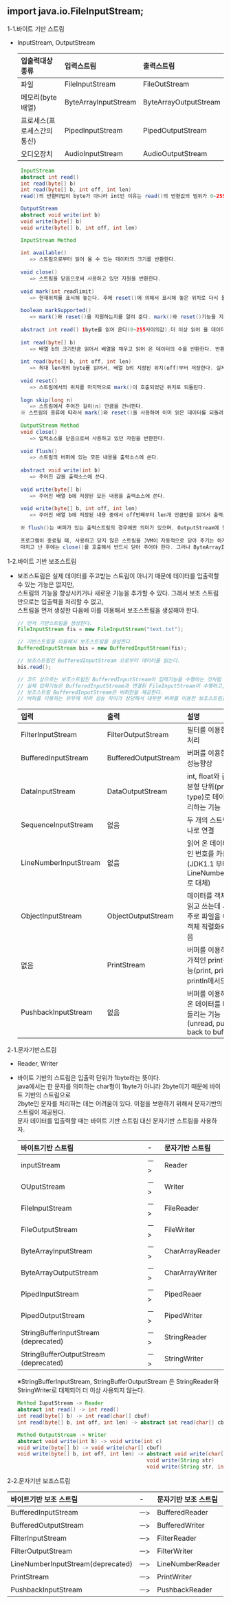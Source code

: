 ## import java.io.FileInputStream;

1-1.바이트 기반 스트림  
- InputStream, OutputStream    
  
    |입출력대상 종류|입력스트림|출력스트림|
    |:----------|:----------|:----------|
    |파일|FileInputStream|FileOutStream|
    |메모리(byte배열)|ByteArrayInputStream|ByteArrayOutputStream|
    |프로세스(프로세스간의 통신)|PipedInputStream|PipedOutputStream|
    |오디오장치|AudioInputStream|AudioOutputStream|

    ```java
     InputStream
     abstract int read()	
     int read(byte[] b)
     int read(byte[] b, int off, int len)
     read()의 반환타입이 byte가 아니라 int인 이유는 read()의 반환값의 범위가 0~255와 -1이기 때문이다.
    
     OutputStream
     abstract void write(int b)
     void write(byte[] b)
     void write(byte[] b, int off, int len)
  
     InputStream Method
     
     int available() 
        => 스트림으로부터 읽어 올 수 있는 데이터의 크기를 반환한다.
        
     void close()
        => 스트림을 닫음으로써 사용하고 있던 자원을 반환한다.
     
     void mark(int readlimit)
        => 현재위치를 표시해 놓는다. 후에 reset()에 의해서 표시해 놓은 위치로 다시 돌아갈 수 있다 . readlimit은 되돌아갈 수 있는 byte의 수이다.
     
     boolean markSupported()
        => mark()와 reset()을 지원하는지를 알려 준다. mark()와 reset()기능을 지원하는 것은 선택적이므로, mark()와 reset()을 사용하기 전에 markSupported()를 호출해서 지원여부를 확인해야 한다.
        
     abstract int read() 1byte를 읽어 온다(0~255사이의값).더 이상 읽어 올 데이터가 없으면 -1을 반환한다. abstract메서드라서 InputStream의 자손들은 자신의 상황에 알맞게 구현해야 한다. 
     
     int read(byte[] b)
        => 배열 b의 크기만큼 읽어서 배열을 채우고 읽어 온 데이터의 수를 반환한다. 반환하는 값은 항상 배열의 크기보다 작거나 같다.
        
     int read(byte[] b, int off, int len)
        => 최대 len개의 byte를 읽어서, 배열 b의 지정된 위치(off)부터 저장한다. 실제로 읽어 올 수 있는 데이터가 len개보다 적을 수 있다.
     
     void reset()
        => 스트림에서의 위치를 마지막으로 mark()이 호출되었던 위치로 되돌린다.
     
     logn skip(long n)
        => 스트림에서 주어진 길이(n) 만큼을 건너뛴다.
     ※ 스트림의 종류에 따라서 mark()와 reset()을 사용하여 이미 읽은 데이터를 되돌려서 다시 읽을 수 있다. 이 기능을 지원하는 스트림인지 확인하는 markSuppoprted()를 통해서 알 수 있다
        
     OutputStream Method
     void close()
        => 입력소스를 닫음으로써 사용하고 있던 자원을 반환한다.
        
     void flush()
        => 스트림의 버퍼에 있는 모든 내용을 출력소스에 쓴다.
        
     abstract void write(int b)
        => 주어진 값을 출력소스에 쓴다.
        
     void write(byte[] b)
        => 주어진 배열 b에 저장된 모든 내용을 출력소스에 쓴다.
        
     void write(byte[] b, int off, int len) 
        => 주어진 배열 b에 저장된 내용 중에서 off번째부터 len개 만큼만을 읽어서 출력소스에 쓴다.
        
     ※ flush()는 버퍼가 있는 출력스트림의 경우에만 의미가 있으며, OutputStream에 정의된 flush()는 아무런 일도 하지 않는다.
     
     프로그램이 종료될 때, 사용하고 닫지 않은 스트림을 JVM이 자동적으로 닫아 주기는 하지만, 스트림을 사용해서 모든 작업을 
     마치고 난 후에는 close()를 호출해서 반드시 닫아 주어야 한다. 그러나 ByteArrayInputStream과 같이 메모리를 사용하는 스트림과 System.in, System.out과 같은 표준 입출력 스트림은 닫아 주지 않아도 된다.

    ```

1-2.바이트 기반 보조스트림     
- 보조스트림은 실제 데이터를 주고받는 스트림이 아니기 때문에 데이터를 입출력할 수 있는 기능은 없지만,    
스트림의 기능을 향상시키거나 새로운 기능을 추가할 수 있다. 그래서 보조 스트림만으로는 입출력을 처리할 수 없고,      
스트림을 먼저 생성한 다음에 이를 이용해서 보조스트림을 생성해야 한다.   

    ```java
    // 먼저 기반스트림을 생성한다. 
    FileInputStream fis = new FileInputStream("text.txt");
    
    // 기반스트림을 이용해서 보조스트림을 생성한다.
    BufferedInputStream bis = new BufferedInputStream(fis);
    
    // 보조스트림인 BufferedInputStream 으로부터 데이터를 읽는다.
    bis.read();
    
    // 코드 상으로는 보조스트림인 BufferedInputStream이 입력기능을 수행하는 것처럼 보이지만,
    // 실제 입력기능은 BufferedInputStream과 연결된 FileInputStream이 수행하고, 
    // 보조스트림 BufferedInputStream은 버퍼만을 제공한다.
    // 버퍼를 이용하는 유무에 따라 성능 차이가 상당해서 대부분 버퍼를 이용한 보조스트림을 사용한다.
    ```

    |입력|출력|설명|
    |:----------|:----------|:----------|
    |FilterInputStream|FilterOutputStream|필터를 이용한 입출력 처리|
    |BufferedInputStream|BufferedOutputStream|버퍼를 이용한 입출력 성능향상|
    |DataInputStream|DataOutputStream|int, float와 같은 기본형 단위(primitive type)로 데이터를 처리하는 기능|
    |SequenceInputStream|없음|두 개의 스트림을 하나로 연결|
    |LineNumberInputStream|없음|읽어 온 데이터의 라인 번호를 카운트 (JDK1.1 부터 LineNumberreader로 대체)|
    |ObjectInputStream|ObjectOutputStream|데이터를 객체단위로 읽고 쓰는데 사용.<br/> 주로 파일을 이용하며 객체 직렬화와 관련있음|
    |없음|PrintStream|버퍼를 이용하며, 추가적인 print관련 기능(print, printf, println메서드)|
    |PushbackInputStream|없음|버퍼를 이용해서 읽어 온 데이터를 다시 되돌리는 기능 <br/>(unread, push back to buffer)|


2-1.문자기반스트림   
- Reader, Writer  
 - 바이트 기반의 스트림은 입출력 단위가 1byte라는 뜻이다.   
   java에서는 한 문자를 의미하는 char형이 1byte가 아니라 2byte이기 때문에 바이트 기반의 스트림으로  
   2byte인 문자를 처리하는 데는 어려움이 있다. 이점을 보완하기 위해서 문자기반의 스트림이 제공된다.   
   문자 데이터를 입출력할 때는 바이트 기반 스트림 대신 문자기반 스트림을 사용하자.

    |바이트기반 스트림|-|문자기반 스트림|
    |:----------|:----------|:----------|
    |inputStream|ㅡ>|Reader|
    |OUputStream|ㅡ>|Writer|
    |FileInputStream|ㅡ>|FileReader|
    |FileOutputStream|ㅡ>|FileWriter|
    |ByteArrayInputStream|ㅡ>|CharArrayReader|
    |ByteArrayOutputStream|ㅡ>|CharArrayWriter|
    |PipedInputStream|ㅡ>|PipedReaer|
    |PipedOutputStream|ㅡ>|PipedWriter|
    |StringBufferInputStream (deprecated)|ㅡ>|StringReader|
    |StringBufferOutputStream (deprecated)|ㅡ>|StringWriter|

    ※StringBufferInputStream, StringBufferOutputStream 은 StringReader와 StringWriter로 대체되어 더 이상 사용되지 않는다.

    ```java
    Method IuputStream -> Reader
    abstract int read() -> int read()
    int read(byte[] b) -> int read(char[] cbuf)
    int read(byte[] b, int off, int len) -> abstract int read(char[] cbuf, int off, int len)
    
    Method OutputStream -> Writer
    abstract void write(int b) -> void write(int c)
    void write(byte[] b) -> void write(char[] cbuf)
    void write(byte[] b, int off, int len) -> abstract void write(char[] cbuf, int off, int len)
                                              void write(String str)
                                              void write(String str, int off, int len)
    ```
2-2.문자기반 보조스트림

|바이트기반 보조 스트림|-|문자기반 보조 스트림|
|:----------|:----------|:----------|
|BufferedInputStream|ㅡ>|BufferedReader|
|BufferedOutputStream|ㅡ>|BufferedWriter|
|FilterInputStream|ㅡ>|FilterReader|
|FilterOutputStream|ㅡ>|FilterWriter|
|LineNumberInputStream(deprecated)|ㅡ>|LineNumberReader|
|PrintStream|ㅡ>|PrintWriter|
|PushbackInputStream|ㅡ>|PushbackReader|

